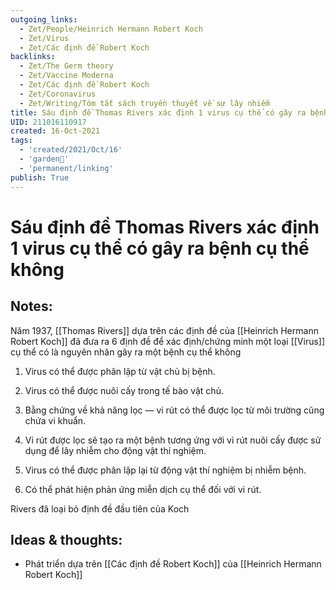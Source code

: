 ```yaml
---
outgoing_links:
  - Zet/People/Heinrich Hermann Robert Koch
  - Zet/Virus
  - Zet/Các định đề Robert Koch
backlinks:
  - Zet/The Germ theory
  - Zet/Vaccine Moderna
  - Zet/Các định đề Robert Koch
  - Zet/Coronavirus
  - Zet/Writing/Tóm tắt sách truyền thuyết về sự lây nhiễm
title: Sáu định đề Thomas Rivers xác định 1 virus cụ thể có gây ra bệnh cụ thể không
UID: 211016110917
created: 16-Oct-2021
tags:
  - 'created/2021/Oct/16'
  - 'garden🏡'
  - 'permanent/linking'
publish: True
---
```

# Sáu định đề Thomas Rivers xác định 1 virus cụ thể có gây ra bệnh cụ thể không

## Notes:
Năm 1937, [[Thomas Rivers]] dựa trên các định đề của [[Heinrich Hermann Robert Koch]] đã đưa ra 6 định đề để xác định/chứng minh một loại [[Virus]] cụ thể có là nguyên nhân gây ra một bệnh cụ thể không

1. Virus có thể được phân lập từ vật chủ bị bệnh.

2. Virus có thể được nuôi cấy trong tế bào vật chủ.

3. Bằng chứng về khả năng lọc — vi rút có thể được lọc từ môi trường cũng chứa vi khuẩn.

4. Vi rút được lọc sẽ tạo ra một bệnh tương ứng với vi rút  nuôi cấy được sử dụng để lây nhiễm cho động vật thí nghiệm.

5. Virus có thể được phân lập lại từ động vật thí nghiệm bị nhiễm bệnh.

6. Có thể phát hiện phản ứng miễn dịch cụ thể đối với vi rút.

Rivers đã loại bỏ định đề đầu tiên của Koch

## Ideas & thoughts:
- Phát triển dựa trên [[Các định đề Robert Koch]] của [[Heinrich Hermann Robert Koch]]

